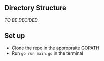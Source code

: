 ## Directory Structure

*TO BE DECIDED*

## Set up
- Clone the repo in the appropraite GOPATH
- Run `go run main.go` in the terminal
